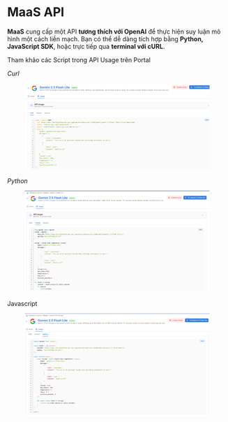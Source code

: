 # MaaS API

**MaaS** cung cấp một API **tương thích với OpenAI** để thực hiện suy luận mô hình một cách liền mạch. Bạn có thể dễ dàng tích hợp bằng **Python, JavaScript SDK**, hoặc trực tiếp qua **terminal với cURL**.

Tham khảo các Script trong API Usage trên Portal

_Curl_

<figure><img src="../../../.gitbook/assets/image (26).png" alt=""><figcaption></figcaption></figure>

_Python_

<figure><img src="../../../.gitbook/assets/image (3) (1) (1) (1) (2) (1).png" alt=""><figcaption></figcaption></figure>

Javascript

<figure><img src="../../../.gitbook/assets/image (4) (1) (1) (1) (2).png" alt=""><figcaption></figcaption></figure>
